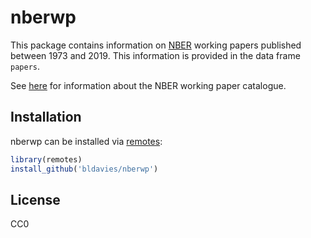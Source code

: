 # nberwp

This package contains information on [NBER](https://www.nber.org) working papers published between 1973 and 2019.
This information is provided in the data frame `papers`.

See [here](https://www.nber.org/policies.html) for information about the NBER working paper catalogue.

## Installation

nberwp can be installed via [remotes](https://github.com/r-lib/remotes):

```r
library(remotes)
install_github('bldavies/nberwp')
```

## License

CC0
